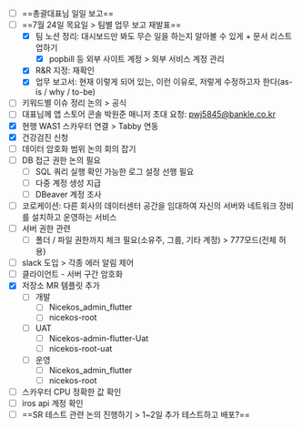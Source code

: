 - [ ] ==총괄대표님 일일 보고==
- [ ] ==7월 24일 목요일 > 팀별 업무 보고 재발표==
	- [x] 팀 노션 정리: 대시보드만 봐도 무슨 일을 하는지 알아볼 수 있게 + 문서 리스트업하기
		- [x] popbill 등 외부 사이트 계정 > 외부 서비스 계정 관리
	- [x] R&R 지정: 재확인
	- [x] 업무 보고서: 현재 이렇게 되어 있는, 이런 이유로, 저렇게 수정하고자 한다(as-is / why / to-be)
- [ ] 키워드별 이슈 정리 논의 > 공식
- [ ] 대표님께 앱 스토어 콘솔 박원준 매니저 초대 요청: pwj5845@bankle.co.kr
- [x] 현행 WAS1 스카우터 연결 > Tabby 연동
- [x] 건강검진 신청
- [ ] 데이터 암호화 범위 논의 회의 잡기
- [ ] DB 접근 권한 논의 필요
	- [ ] SQL 쿼리 실행 확인 가능한 로그 설정 선행 필요
	- [ ] 다중 계정 생성 지급
	- [ ] DBeaver 계정 조사
- [ ] 코로케이션: 다른 회사의 데이터센터 공간을 임대하여 자신의 서버와 네트워크 장비를 설치하고 운영하는 서비스
- [ ] 서버 권한 관련
	- [ ] 폴더 / 파일 권한까지 체크 필요(소유주, 그룹, 기타 계정) > 777모드(전체 허용)
- [ ] slack 도입 > 각종 에러 알림 제어
- [ ] 클라이언트 - 서버 구간 암호화
- [x] 저장소 MR 템플릿 추가
	- [ ] 개발
		- [ ] Nicekos_admin_flutter
		- [ ] nicekos-root
	- [ ] UAT
		- [ ] Nicekos-admin-flutter-Uat
		- [ ] nicekos-root-uat
	- [ ] 운영
		- [ ] Nicekos_admin_flutter
		- [ ] nicekos-root
- [ ] 스카우터 CPU 정확한 값 확인
- [ ] iros api 계정 확인
- [ ] ==SR 테스트 관련 논의 진행하기 > 1~2일 추가 테스트하고 배포?==